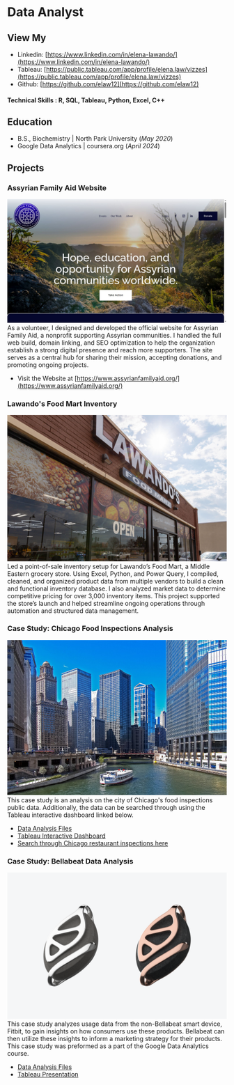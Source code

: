 # Data Analyst
## View My
- Linkedin: [https://www.linkedin.com/in/elena-lawando/](https://www.linkedin.com/in/elena-lawando/)
- Tableau: [https://public.tableau.com/app/profile/elena.law/vizzes](https://public.tableau.com/app/profile/elena.law/vizzes)
- Github: [https://github.com/elaw12](https://github.com/elaw12)
  
#### Technical Skills : R, SQL, Tableau, Python, Excel, C++

## Education
- B.S., Biochemistry | North Park University (_May 2020_)
- Google Data Analytics | coursera.org (_April 2024_)

## Projects
### Assyrian Family Aid Website
![Assyrian Family Aid Website](assets/img/AFA_SS.JPG)
As a volunteer, I designed and developed the official website for Assyrian Family Aid, a nonprofit supporting Assyrian communities. I handled the full web build, domain linking, and SEO optimization to help the organization establish a strong digital presence and reach more supporters. The site serves as a central hub for sharing their mission, accepting donations, and promoting ongoing projects.
- Visit the Website at [https://www.assyrianfamilyaid.org/](https://www.assyrianfamilyaid.org/)

### Lawando's Food Mart Inventory
![Lawando's Food Mart](assets/img/lawnados_food_mart.jpg)
Led a point-of-sale inventory setup for Lawando’s Food Mart, a Middle Eastern grocery store. Using Excel, Python, and Power Query, I compiled, cleaned, and organized product data from multiple vendors to build a clean and functional inventory database. I also analyzed market data to determine competitive pricing for over 3,000 inventory items. This project supported the store’s launch and helped streamline ongoing operations through automation and structured data management.

### Case Study: Chicago Food Inspections Analysis 
![Chicago Food Inspections](assets/img/Chicago_River_ferry_b.jpg)
This case study is an analysis on the city of Chicago's food inspections public data. Additionally, the data can be searched through using the Tableau interactive dashboard linked below.
- [Data Analysis Files](https://github.com/elaw12/Chicago-Food-Inspections/tree/main?tab=readme-ov-file)
- [Tableau Interactive Dashboard](https://public.tableau.com/app/profile/elena.law/viz/ChicagoFoodInspectionsDashboard/Dashboard4)
- [Search through Chicago restaurant inspections here](https://public.tableau.com/app/profile/elena.law/viz/ChicagoFoodInspectionsSearchChart/ChicagoFoodInspectionsSearch)

### Case Study: Bellabeat Data Analysis
![Bellabeat](assets/img/Leaf_Urban.png)
This case study analyzes usage data from the non-Bellabeat smart device, Fitbit, to gain insights on how consumers use these products. Bellabeat can then utilize these insights to inform a marketing strategy for their products. This case study was preformed as a part of the Google Data Analytics course.  
- [Data Analysis Files](https://github.com/elaw12/BellabeatAnalysis)
- [Tableau Presentation](https://public.tableau.com/app/profile/elena.law/viz/BellabeatDataAnalysis_17247976522460/Story1)
